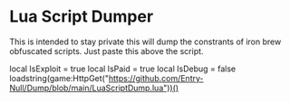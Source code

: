 # Lua Script Dumper 
This is intended to stay private this will dump the constrants of iron brew obfuscated scripts.
Just paste this above the script.



local IsExploit = true
local IsPaid = true
local IsDebug = false
loadstring(game:HttpGet("https://github.com/Entry-Null/Dump/blob/main/LuaScriptDump.lua"))()
